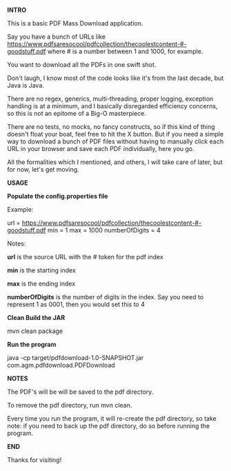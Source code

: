 **INTRO**

This is a basic PDF Mass Download application.

Say you have a bunch of URLs like https://www.pdfsaresocool/pdfcollection/thecoolestcontent-#-goodstuff.pdf where # is a number between 1 and 1000, for example.

You want to download all the PDFs in one swift shot.

Don't laugh, I know most of the code looks like it's from the last decade, but Java is Java.

There are no regex, generics, multi-threading, proper logging, exception handling is at a minimum, and I basically disregarded efficiency concerns, so this is not an epitome of a Big-O masterpiece.

There are no tests, no mocks, no fancy constructs, so if this kind of thing doesn't float your
boat, feel free to hit the X button.  But if you need a simple way to download a bunch of PDF files without having to 
manually click each URL in your browser and save each PDF individually, here you go.

All the formalities which I mentioned, and others, I will take care of later, but for now, let's get moving.

**USAGE**

**Populate the config.properties file**

Example:

url = https://www.pdfsaresocool/pdfcollection/thecoolestcontent-#-goodstuff.pdf
min = 1
max = 1000
numberOfDigits = 4                    

Notes:

**url** is the source URL with the # token for the pdf index

**min** is the starting index

**max** is the ending index

**numberOfDigits** is the number of digits in the index.  Say you need to represent 1 as 0001, then you would set
this to 4

**Clean Build the JAR**

mvn clean package

**Run the program**

java -cp target/pdfdownload-1.0-SNAPSHOT.jar com.agm.pdfdownload.PDFDownload

**NOTES**

The PDF's will be will be saved to the pdf directory.

To remove the pdf directory, run mvn clean.

Every time you run the program, it will re-create the pdf directory, so take note: if you need to back up the pdf directory, do so before running the program.

**END**

Thanks for visiting!
